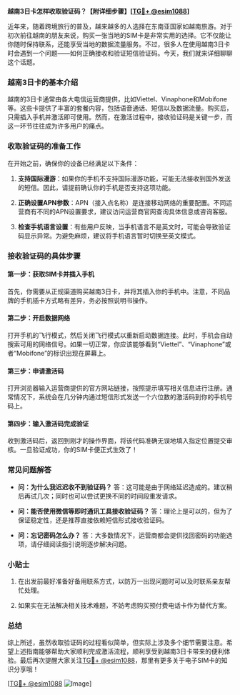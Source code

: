 **越南3日卡怎样收取验证码？【附详细步骤】[[TG💪+ @esim1088](https://t.me/s/esim1088)]**

近年来，随着跨境旅行的普及，越来越多的人选择在东南亚国家如越南旅游。对于初次前往越南的朋友来说，购买一张当地的SIM卡是非常实用的选择。它不仅能让你随时保持联系，还能享受当地的数据流量服务。不过，很多人在使用越南3日卡时会遇到一个问题——如何正确接收和验证短信验证码。今天，我们就来详细聊聊这个话题。

### 越南3日卡的基本介绍

越南的3日卡通常由各大电信运营商提供，比如Viettel、Vinaphone和Mobifone等。这些卡提供了丰富的套餐内容，包括语音通话、短信以及数据流量。购买后，只需插入手机并激活即可使用。然而，在激活过程中，接收验证码是关键一步，而这一环节往往成为许多用户的痛点。

### 收取验证码的准备工作

在开始之前，确保你的设备已经满足以下条件：

1. **支持国际漫游**：如果你的手机不支持国际漫游功能，可能无法接收到国外发送的短信。因此，请提前确认你的手机是否支持这项功能。
   
2. **正确设置APN参数**：APN（接入点名称）是连接移动网络的重要配置。不同运营商有不同的APN设置要求，建议访问运营商官网查询具体信息或咨询客服。

3. **检查手机语言设置**：有些用户反映，当手机语言不是英文时，可能会导致验证码显示异常。为避免麻烦，建议将手机语言暂时切换至英文模式。

### 接收验证码的具体步骤

#### 第一步：获取SIM卡并插入手机
首先，你需要从正规渠道购买越南3日卡，并将其插入你的手机中。注意，不同品牌的手机插卡方式略有差异，务必按照说明书操作。

#### 第二步：开启数据网络
打开手机的飞行模式，然后关闭飞行模式以重新启动数据连接。此时，手机会自动搜索可用的网络信号。如果一切正常，你应该能够看到“Viettel”、“Vinaphone”或者“Mobifone”的标识出现在屏幕上。

#### 第三步：申请激活码
打开浏览器输入运营商提供的官方网站链接，按照提示填写相关信息进行注册。通常情况下，系统会在几分钟内通过短信形式发送一个六位数的激活码到你的手机号码上。

#### 第四步：输入激活码完成验证
收到激活码后，返回到刚才的操作界面，将该代码准确无误地填入指定位置提交审核。一旦验证成功，你的SIM卡便正式生效了！

### 常见问题解答

- **问：为什么我迟迟收不到验证码？**
  答：这可能是由于网络延迟造成的。建议稍后再试几次；同时也可以尝试更换不同的时间段重发请求。

- **问：能否使用微信等即时通讯工具接收验证码？**
  答：理论上是可以的，但为了保证稳定性，还是推荐直接依赖短信形式接收验证码。

- **问：忘记密码怎么办？**
  答：大多数情况下，运营商都会提供找回密码的功能选项，请仔细阅读指引说明逐步解决问题。

### 小贴士

1. 在出发前最好准备好备用联系方式，以防万一出现问题时可以及时联系亲友帮忙处理。

2. 如果实在无法解决相关技术难题，不妨考虑购买预付费电话卡作为替代方案。

### 总结

综上所述，虽然收取验证码的过程看似简单，但实际上涉及多个细节需要注意。希望上述指南能够帮助大家顺利完成激活流程，顺利享受到越南3日卡带来的便利体验。最后再次提醒大家关注[TG💪+ @esim1088](https://t.me/s/esim1088)，那里有更多关于电子SIM卡的知识分享哦！

[[TG💪+ @esim1088](https://t.me/s/esim1088) ![Image](https://i.postimg.cc/4NQfJmqS/Snipaste-2025-05-13-00-14-12.png)]